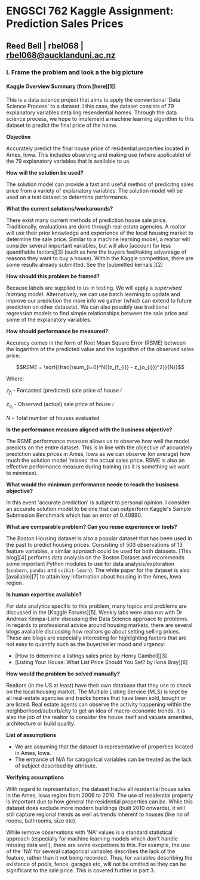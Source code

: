 # ENGSCI 762 Kaggle Assignment: Prediction Sales Prices
## Reed Bell | rbel068 | rbel068@aucklanduni.ac.nz

### I. Frame the problem and look a the big picture

#### Kaggle Overview Summary (from [here][1])
This is a data science project that aims to apply the conventional 'Data Science Process' to a dataset. I this case, the dataset consists of 79 explanatory variables detailing resendential homes. Through the data science process, we hope to implement a machine learning algorithm to this dataset to predict the final price of the home.

**Objective**

Accurately predict the final house price of residential properties located in Ames, Iowa. This includes observing and making use (where applicable) of the 79 explanatory variables that is available to us.

**How will the solution be used?**

The solution model can provide a fast and useful method of predicitng sales price from a variety of explanatory variables. The solution model will be used on a test dataset to determine performance. 



**What the current solutions/workarounds?**

There exist many current methods of prediction house sale price. Traditionally, evaluations are done through real estate agencies. A realtor will use their prior knowledge and experience of the local housing market to determine the sale price. Similar to a machine learning model, a realtor will consider several important variables, but will also [account for less quantifiable factors][3] (such as how the buyers feel/taking advantage of reasons they want to buy a house). Within the Kaggle competition, there are some results already submitted. See the [submitted kernals.][2]

**How should this problem be framed?**

Because labels are supplied to us in testing. We will apply a *supervised learning model*. Alternatively, we can use batch learning to update and improve our prediction the more info we gather (which can extend to future prediction on other datasets). We can also possibly use traditional regression models to find simple relationships between the sale price and some of the explanatory variables.


**How should performance be measured?**

Accuracy comes in the form of Root Mean Square Error (RSME) between the logarithm of the predicted value and the logarithm of the observed sales price:

$$RSME = \sqrt{\frac{\sum_{i=0}^N{(z_{f_{i}} - z_{o_{i}})^2}}{N}}$$


Where:

$z_{f_{i}}$ - Forcasted (predicted) sale price of house $i$ 

$z_{o_{i}}$ - Observed (actual) sale price of house $i$

$N$ - Total number of houses evaluated

**Is the performance measure aligned with the business objective?**

The RSME performance measure allows us to observe how well the model predicts on the entire dataset. This is in line with the objective of accurately prediction sales prices in Ames, Iowa as we can observe (on average) how much the solution model 'misses' the actual sales price. RSME is also an effective performance measure during training (as it is something we want to minimise).


**What would the minimum performance neede to reach the business objective?**

In this event 'accurate prediction' is subject to personal opinion. I consider an accurate solution model to be one that can outperform Kaggle's Sample Submission Benchmark which has an error of 0.40890. 

**What are comparable problem? Can you reuse experience or tools?**

The Boston Housing dataset is also a popular dataset that has been used in the past to predict housing prices. Consisting of 503 observations of 13 feature variables, a similar approach could be used for both datasets. [This blog][4] performs data analysis on the Boston Dataset and recommends some important Python modules to use for data analysis/exploration 
(`seaborn`, `pandas` and `scikit-learn`). The white paper for the dataset is also [available][7] to attain key information about housing in the Ames, Iowa region.

**Is human expertise available?**

For data analytics specific to this problem, many topics and problems are discussed in the [Kaggle Forums][5]. Weekly labs were also run with Dr Andreas Kempa-Liehr discussing the Data Science approace to problems. In regards to professional advice around housing markets, there are several blogs available discussing how realtors go about setting selling prices. These are blogs are especially interesting for highlighting factors that are not easy to quantify such as the buyer/seller mood and urgency:

- [How to determine a listings sales price by Henry Cambell][3]
- [Listing Your House: What List Price Should You Set? by Ilona Bray][6]


**How would the problem be solved manually?**

Realtors (in the US at least) have their own database that they use to check on the local housing market. The Multiple Listing Service (MLS) is kept by all real-estate agencies and tracks homes that have been sold, bought or are listed. Real estate agents can observe the activity happening within the neighborhood/suburb/city to get an idea of macro-economic trends. It is also the job of the realtor to consider the house itself and valuate amenities, architecture or build quality. 

**List of assumptions**

- We are assuming that the dataset is representative of properties located in Ames, Iowa.
- The entrance of N/A for catagorical variables can be treated as the lack of subject described by attribute.


**Verifying assumptions** 

With regard to representation, the dataset tracks all residential house sales in the Ames, Iowa region from 2006 to 2010. The use of residential property is important due to how general the residential properties can be. While this dataset does exclude more modern buildings (built 2010 onwards), it will still capture regional trends as well as trends inherent to houses (like no of rooms, bathrooms, size etc). 

While remove observations with 'NA' values is a standard statistical approach (especially for machine learning models which don't handle missing data well), there are some excpetions to this. For example, the use of the 'NA' for several catagorical variables describes the lack of the feature, rather than it not being recorded. Thus, for variables describing the existance of pools, fence, garages etc, will not be omitted as they can be significant to the sale price. This is covered further in part 3.

